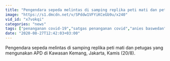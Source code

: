 ```yaml
---
title: "Pengendara sepeda melintas di samping replika peti mati dan petugas yang mengunakan APD di Kawasan Kemang, Jakarta, Kamis (20 8)."
image: "https://s1.dmcdn.net/v/SPddw1VFYiKCeGb9u/x240"
vid_id: "x7vokqi"
categories: "news"
tags: ["penanganan covid-19","satgas penanganan covid","anies baswedan"]
date: "2020-08-27T12:42:03+03:00"
---
```

Pengendara sepeda melintas di samping replika peti mati dan petugas yang mengunakan APD di Kawasan Kemang, Jakarta, Kamis (20/8).
